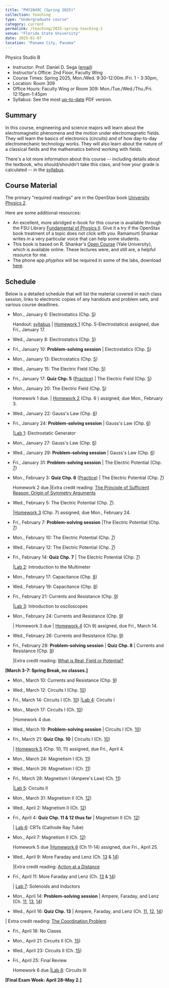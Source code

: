 ```yaml
---
title: "PHY2049C (Spring 2025)"
collection: teaching
type: "Undergraduate course"
category: current
permalink: /teaching/2025-spring-teaching-2
venue: "Florida State University"
date: 2025-01-07
location: "Panama City, Panama"
---
```

Physics Studio B

* Instructor:	Prof. Daniel D. Sega ([email](mailto:dsega@fsu.edu))
* Instructor's Office: 2nd Floor, Faculty Wing	
* Course Times: Spring 2025, Mon./Wed. 9:30-12:00m /Fri. 1 - 3:30pm,
* Location:	Room 309
* Office Hours:	Faculty Wing or Room 309: Mon./Tue./Wed./Thu./Fri. 12:15pm-1:45pm
* Syllabus:	See the most [up-to-date](../files/PHY2049C.pdf) PDF version.

Summary
-----------
In this course, engineering and science majors will learn about the electromagnetic phenomena and the motion under electromagnetic fields. They will learn the basics of electronics (circuits) and of how day-to-day electromechanic technology works. They will also learn about the nature of a classical fields and the mathematics behind working with fields.

There's a lot more information about this course -- including details about the textbook, who should/shouldn't take this class, and how your grade is calculated -- in the [syllabus](../files/PHY2049C.pdf).

Course Material
--------------
The primary "required readings" are in the OpenStax book [University Physics 2](https://openstax.org/details/books/university-physics-volume-2). 

Here are some additional resources:

* An excellent, more abridged e-book for this course is available through the FSU Library [Fundamental of Physics II](https://fsu-flvc.primo.exlibrisgroup.com/discovery/openurl?institution=01FALSC_FSU&vid=01FALSC_FSU:Home&isbn=9780300243789&genre=book&eisbn=9780300252446&title=Fundamentals%20of%20Physics%20II&sid=jstor:jstor). Give it a try if the OpenStax book treatment of a topic does not click with you. Ramamurti Shankar writes in a very particular voice that can help some students.
* This book is based on R. Shankar's [Open Course](https://oyc.yale.edu/physics/phys-201) (Yale University), which is available online. These lectures were, and still are, a helpful resource for me.
* The phone app *phyphox* will be required in some of the labs, download [here](https://phyphox.org/download/).

Schedule
-------------

Below is a detailed schedule that will list the material covered in each class session, links to electronic copies of any handouts and problem sets, and various course deadlines.

* Mon., January 6: Electrostatics (Chp. [5](https://openstax.org/books/university-physics-volume-2/pages/5-introduction))

  Handout: [syllabus](../files/PHY2049C.pdf) | [Homework 1](../files/2049Chw1.pdf) (Chp. 5-Electrostatics) assigned, due Fri., January 17.
* Wed., January 8: Electrostatics (Chp. [5](https://openstax.org/books/university-physics-volume-2/pages/5-introduction))
* Fri., January 10: **Problem-solving session** \| Electrostatics (Chp. [5](https://openstax.org/books/university-physics-volume-2/pages/5-introduction))
* Mon., January 13: Electrostatics (Chp. [5](https://openstax.org/books/university-physics-volume-2/pages/5-introduction))
* Wed., January 15: The Electric Field (Chp. [5](https://openstax.org/books/university-physics-volume-2/pages/5-introduction))
* Fri., January 17: **Quiz Chp. 5** ([Practice](../files/mock1b.pdf)) \| The Electric Field (Chp. [5](https://openstax.org/books/university-physics-volume-2/pages/5-introduction))
* Mon., January 20: The Electric Field (Chp. [5](https://openstax.org/books/university-physics-volume-2/pages/5-introduction))

  Homework 1 due. | [Homework 2](../files/2049Chw2.pdf) (Chp. 6 ) assigned, due Mon., February 3.
* Wed., January 22: Gauss's Law (Chp. [6](https://openstax.org/books/university-physics-volume-2/pages/6-introduction))
* Fri., January 24: **Problem-solving session** \| Gauss's Law (Chp. [6](https://openstax.org/books/university-physics-volume-2/pages/6-introduction))
  
  |[Lab 1](../files/2049lab1.pdf): Electrostatic Generator
* Mon., January 27:  Gauss's Law (Chp. [6](https://openstax.org/books/university-physics-volume-2/pages/6-introduction))
* Wed., January 29: **Problem-solving session** \| Gauss's Law (Chp. [6](https://openstax.org/books/university-physics-volume-2/pages/6-introduction))
* Fri., January 31: **Problem-solving session** \| The Electric Potential (Chp. [7](https://openstax.org/books/university-physics-volume-2/pages/7-introduction))
* Mon., February 3: **Quiz Chp. 6** ([Practice](../files/mock2b.pdf)) \| The Electric Potential (Chp. [7](https://openstax.org/books/university-physics-volume-2/pages/7-introduction)) 
  
   Homework 2 due.|Extra credit reading: [The Principle of Sufficient Reason: Origin of Symmetry Arguments](https://1000wordphilosophy.com/2018/03/27/leibnizs-principle-of-sufficient-reason/)
* Wed., February 5: The Electric Potential (Chp. [7](https://openstax.org/books/university-physics-volume-2/pages/7-introduction)).

  |[Homework 3](../files/2049Chw3.pdf) (Chp. 7) assigned, due Mon., February 24.
* Fri., February 7: **Problem-solving session** \|The Electric Potential (Chp. [7](https://openstax.org/books/university-physics-volume-2/pages/7-introduction))
* Mon., February 10: The Electric Potential (Chp. [7](https://openstax.org/books/university-physics-volume-2/pages/7-introduction))
* Wed., February 12: The Electric Potential (Chp. [7](https://openstax.org/books/university-physics-volume-2/pages/7-introduction))
* Fri., February 14: **Quiz Chp. 7**  \| The Electric Potential (Chp. [7](https://openstax.org/books/university-physics-volume-2/pages/7-introduction))

  |[Lab 2](../files/2049lab2.pdf): Introduction to the Multimeter
* Mon., February 17: Capacitance (Chp. [8](https://openstax.org/books/university-physics-volume-2/pages/8-introduction))
* Wed., February 19: Capacitance (Chp. [8](https://openstax.org/books/university-physics-volume-2/pages/8-introduction))
* Fri., February 21: Currents and Resistance  (Chp. [9](https://openstax.org/books/university-physics-volume-2/pages/9-introduction))

  |[Lab 3](../files/2049lab3.pdf): Introduction to osciloscopes
* Mon., February 24: Currents and Resistance  (Chp. [9](https://openstax.org/books/university-physics-volume-2/pages/9-introduction))

  | Homework 3 due | [Homework 4](../files/2049Chw4.pdf)  (Ch 9) assigned, due Fri., March 14.
* Wed., February 26: Currents and Resistance  (Chp. [9](https://openstax.org/books/university-physics-volume-2/pages/9-introduction))
* Fri., February 28: **Problem-solving session** \| **Quiz Chp. 8** \| Currents and Resistance  (Chp. [9](https://openstax.org/books/university-physics-volume-2/pages/9-introduction))

  |Extra credit reading: [What is Real, Field or Potential?](../files/potential.pdf)


**[March 3-7: Spring Break, no classes.]**
  
* Mon., March 10: Currents and Resistance (Chp. [9](https://openstax.org/books/university-physics-volume-2/pages/9-introduction))
* Wed., March 12: Circuits I (Chp. [10](https://openstax.org/books/university-physics-volume-2/pages/10-introduction))
* Fri., March 14: Circuits I  (Ch. [10](https://openstax.org/books/university-physics-volume-1/pages/10-introduction))
   |[Lab 4](../files/2049lab4.pdf): Circuits I
* Mon., March 17: Circuits I (Ch. [10](https://openstax.org/books/university-physics-volume-1/pages/10-introduction))

   |Homework 4 due. 
* Wed., March 19: **Problem-solving session** \| Circuits I (Ch. [10](https://openstax.org/books/university-physics-volume-1/pages/10-introduction))
* Fri.,  March 21: **Quiz Chp. 10** \| Circuits I (Ch. [10](https://openstax.org/books/university-physics-volume-1/pages/10-introduction))

  | [Homework 5](../files/2049Chw4.pdf) (Chp. 10, 11) assigned, due Fri., April 4.
* Mon., March 24: Magnetism I (Ch. [11](https://openstax.org/books/university-physics-volume-2/pages/11-introduction))
* Wed., March 26: Magnetism I (Ch. [11](https://openstax.org/books/university-physics-volume-2/pages/11-introduction))
* Fri., March 28: Magnetism I (Ampere's Law) (Ch. [11](https://openstax.org/books/university-physics-volume-2/pages/11-introduction))
  
   |[Lab 5](../files/2049lab5.pdf): Circuits II
* Mon., March 31: Magnetism II (Ch. [12](https://openstax.org/books/university-physics-volume-2/pages/12-introduction))
* Wed., April 2: Magnetism II (Ch. [12](https://openstax.org/books/university-physics-volume-2/pages/12-introduction))
* Fri., April 4: **Quiz Chp. 11 & 12 thus far** \|  Magnetism II (Ch. [12](https://openstax.org/books/university-physics-volume-2/pages/12-introduction))

  | [Lab 6](../files/2049lab6.pdf): CRTs (Cathode Ray Tube)
* Mon., April 7: Magnetism II (Ch. [12](https://openstax.org/books/university-physics-volume-2/pages/12-introduction))
  
  Homework 5 due |[Homework 6](../files/2049Chw6.pdf) (Ch 11-14) assigned, due Fri., April 25.
* Wed., April 9: More Faraday and Lenz (Ch. [13](https://openstax.org/books/university-physics-volume-2/pages/13-introduction) & [14](https://openstax.org/books/university-physics-volume-2/pages/14-introduction))

	|Extra credit reading: [Action at a Distance](../files/action-distance.pdf)
* Fri., April 11: More Faraday and Lenz (Ch. [13](https://openstax.org/books/university-physics-volume-2/pages/13-introduction) & [14](https://openstax.org/books/university-physics-volume-2/pages/14-introduction))

  | [Lab 7](../files/2049lab7.pdf): Solenoids and Inductors
* Mon., April 14: **Problem-solving session** \| Ampere, Faraday, and Lenz (Ch. [11](https://openstax.org/books/university-physics-volume-2/pages/11-introduction), [13](https://openstax.org/books/university-physics-volume-2/pages/13-introduction), [14](https://openstax.org/books/university-physics-volume-2/pages/2-introduction))
* Wed., April 16: **Quiz Chp. 13** \| Ampere, Faraday, and Lenz (Ch. [11](https://openstax.org/books/university-physics-volume-2/pages/11-introduction), [12](https://openstax.org/books/university-physics-volume-2/pages/12-introduction), [14](https://openstax.org/books/university-physics-volume-2/pages/14-introduction))

 | Extra credit reading: [The Coordination Problem](../files/measurement.pdf)
* Fri., April 18: No Clases
* Mon., April 21: Circuits II (Ch. [15](https://openstax.org/books/university-physics-volume-2/pages/4-introduction))
* Wed., April 23: Circuits II (Ch. [15](https://openstax.org/books/university-physics-volume-2/pages/15-introduction))
* Fri., April 25:  Final Review

   Homework 6 due.|[Lab 8](../files/2049lab8.pdf): Circuits III


**[Final Exam Week: April 28–May 2.]**
